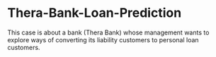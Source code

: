 # Thera-Bank-Loan-Prediction
This case is about a bank (Thera Bank) whose management wants to explore ways of converting its liability customers to personal loan customers.
